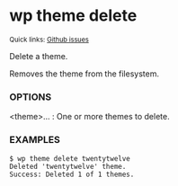 # wp theme delete

<small>Quick links: <a href="https://github.com/issues?q=is%3Aopen+label%3Acommand%3Atheme-delete+sort%3Aupdated-desc+org%3Awp-cli">Github issues</a></small>

Delete a theme.

Removes the theme from the filesystem.

### OPTIONS

&lt;theme&gt;...
: One or more themes to delete.

### EXAMPLES

    $ wp theme delete twentytwelve
    Deleted 'twentytwelve' theme.
    Success: Deleted 1 of 1 themes.


